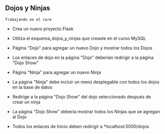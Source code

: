 ## Dojos y Ninjas 
``Trabajando en el core``
- Crea un nuevo proyecto Flask

- Utiliza el esquema_dojos_y_ninjas que creaste en el curso MySQL

- Página "Dojo" para agregar un nuevo Dojo y mostrar todos los Dojos

- Los enlaces de dojo en la página "Dojo" deberían redirigir a la página "Dojo Show"

- Página "Ninja" para agregar un nuevo Ninja

- La página "Ninja" debe incluir un menú desplegable con todos los dojos en la base
de datos

- Redirige a la página "Dojo Show" del dojo seleccionado después de crear un ninja

- La página "Dojo Show" debería mostrar todos los Ninjas que se agregan al Dojo

- Todos los enlaces de Inicio deben redirigir a *localhost:5000/dojos